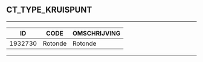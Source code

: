 ## CT_TYPE_KRUISPUNT

***

|ID                              	|CODE          	|OMSCHRIJVING|
|------                          	|----          	|-----    |
|1932730|Rotonde|Rotonde|


***
